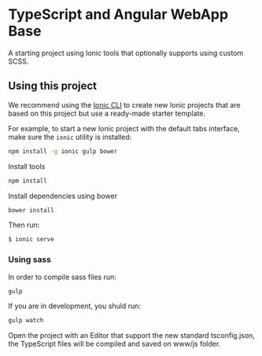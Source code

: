 TypeScript and Angular WebApp Base
==================================

A starting project using Ionic tools that optionally supports using custom SCSS.

## Using this project

We recommend using the [Ionic CLI](https://github.com/driftyco/ionic-cli) to create new Ionic projects that are based on this project but use a ready-made starter template.

For example, to start a new Ionic project with the default tabs interface, make sure the `ionic` utility is installed:

```bash
npm install -g ionic gulp bower
```

Install tools
```bash
npm install
```

Install dependencies using bower

```bash
bower install
```

Then run:

```bash
$ ionic serve
```

### Using sass

In order to compile sass files run:

```bash
gulp
```

If you are in development, you shuld run:

```bash
gulp watch
```

Open the project with an Editor that support the new standard tsconfig.json,
the TypeScript files will be compiled and saved on www/js folder.
